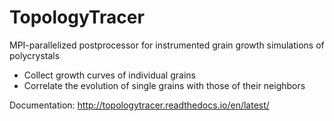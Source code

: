 # TopologyTracer
MPI-parallelized postprocessor for instrumented grain growth simulations of polycrystals


* Collect growth curves of individual grains
* Correlate the evolution of single grains with those of their neighbors

Documentation: http://topologytracer.readthedocs.io/en/latest/
